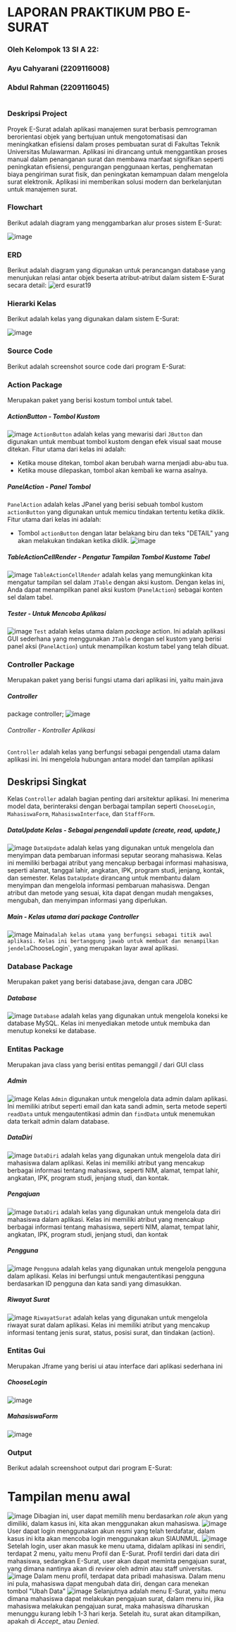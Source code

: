 # LAPORAN PRAKTIKUM PBO E-SURAT
### Oleh Kelompok 13 SI A 22:
### Ayu Cahyarani (2209116008)
### Abdul Rahman (2209116045)
#
### Deskripsi Project
Proyek E-Surat adalah aplikasi manajemen surat berbasis pemrograman berorientasi objek yang bertujuan untuk mengotomatisasi dan meningkatkan efisiensi dalam proses pembuatan surat di Fakultas Teknik Universitas Mulawarman. Aplikasi ini dirancang untuk menggantikan proses manual dalam penanganan surat dan membawa manfaat signifikan seperti peningkatan efisiensi, pengurangan penggunaan kertas, penghematan biaya pengiriman surat fisik, dan peningkatan kemampuan dalam mengelola surat elektronik. Aplikasi ini memberikan solusi modern dan berkelanjutan untuk manajemen surat.
### Flowchart
Berikut adalah diagram yang menggambarkan alur proses sistem E-Surat:

![image](https://github.com/PA-E-Surat/PBO_Project_E-Surat/assets/126738691/848f6c5d-d068-4e06-a9fc-da42f8d27c06)

### ERD

Berikut adalah diagram yang digunakan untuk perancangan database yang menunjukan relasi antar objek beserta atribut-atribut dalam sistem E-Surat secara detail:
![erd esurat19](https://github.com/PA-E-Surat/PBO_Project_E-Surat/assets/126738691/6d1c52fb-874f-49a4-99e8-0d911dc57b52)


### Hierarki Kelas
Berikut adalah kelas yang digunakan dalam sistem E-Surat:

![image](https://github.com/PA-E-Surat/PBO_Project_E-Surat/assets/126738691/fabea52a-155c-457f-adb6-1e4857fab174)


### Source Code
Berikut adalah screenshot source code dari program E-Surat:
### Action Package
Merupakan paket yang berisi kostum tombol untuk tabel.
##### ActionButton - Tombol Kustom
![image](https://github.com/PA-E-Surat/PBO_Project_E-Surat/assets/126738691/2bb529c3-aeac-4de4-a71d-ee2e1beda4f7)
`ActionButton` adalah kelas yang mewarisi dari `JButton` dan digunakan untuk membuat tombol kustom dengan efek visual saat mouse ditekan. Fitur utama dari kelas ini adalah:
- Ketika mouse ditekan, tombol akan berubah warna menjadi abu-abu tua.
- Ketika mouse dilepaskan, tombol akan kembali ke warna asalnya.

##### PanelAction - Panel Tombol
`PanelAction` adalah kelas JPanel yang berisi sebuah tombol kustom `actionButton` yang digunakan untuk memicu tindakan tertentu ketika diklik. Fitur utama dari kelas ini adalah:
- Tombol `actionButton` dengan latar belakang biru dan teks "DETAIL" yang akan melakukan tindakan ketika diklik.
![image](https://github.com/PA-E-Surat/PBO_Project_E-Surat/assets/126738691/1c8b7db2-43da-41a1-81e4-c2d156812b7d)

##### TableActionCellRender - Pengatur Tampilan Tombol Kustome Tabel
![image](https://github.com/PA-E-Surat/PBO_Project_E-Surat/assets/126738691/fd608b6e-9000-45e8-9377-d2603b196ca5)
`TableActionCellRender` adalah kelas yang memungkinkan kita mengatur tampilan sel dalam `JTable` dengan aksi kustom. Dengan kelas ini, Anda dapat menampilkan panel aksi kustom (`PanelAction`) sebagai konten sel dalam tabel.

##### Tester - Untuk Mencoba Aplikasi
![image](https://github.com/PA-E-Surat/PBO_Project_E-Surat/assets/126738691/dad65653-6730-4ef9-92f2-f2e56b61f681)
`Test` adalah kelas utama dalam _package_ action. Ini adalah aplikasi GUI sederhana yang menggunakan `JTable` dengan sel kustom yang berisi panel aksi (`PanelAction`) untuk menampilkan kostum tabel yang telah dibuat.

### Controller Package
Merupakan paket yang berisi fungsi utama dari aplikasi ini, yaitu main.java
##### Controller
package controller;
![image](https://github.com/PA-E-Surat/PBO_Project_E-Surat/assets/126738691/b35cfaec-72e9-427d-ba87-52184df05044)
###### Controller - Kontroller Aplikasi
`Controller` adalah kelas yang berfungsi sebagai pengendali utama dalam aplikasi ini. Ini mengelola hubungan antara model dan tampilan aplikasi
## Deskripsi Singkat
Kelas `Controller` adalah bagian penting dari arsitektur aplikasi. Ini menerima model data, berinteraksi dengan berbagai tampilan seperti `ChooseLogin`, `MahasiswaForm`, `MahasiswaInterface`, dan `StaffForm`. 

##### DataUpdate Kelas - Sebagai pengendali update (create, read, update,)
![image](https://github.com/PA-E-Surat/PBO_Project_E-Surat/assets/126738691/656d256e-5d9d-47ec-b9d8-038efeede17a)
`DataUpdate` adalah kelas yang digunakan untuk mengelola dan menyimpan data pembaruan informasi seputar seorang mahasiswa. Kelas ini memiliki berbagai atribut yang mencakup berbagai informasi mahasiswa, seperti alamat, tanggal lahir, angkatan, IPK, program studi, jenjang, kontak, dan semester.
Kelas `DataUpdate` dirancang untuk membantu dalam menyimpan dan mengelola informasi pembaruan mahasiswa. Dengan atribut dan metode yang sesuai, kita dapat dengan mudah mengakses, mengubah, dan menyimpan informasi yang diperlukan.

#####  Main - Kelas utama dari package  Controller
![image](https://github.com/PA-E-Surat/PBO_Project_E-Surat/assets/126738691/ddf8d666-5ee1-4821-b436-ddcdb69f88f2)
Main` adalah kelas utama yang berfungsi sebagai titik awal aplikasi. Kelas ini bertanggung jawab untuk membuat dan menampilkan jendela `ChooseLogin`, yang merupakan layar awal aplikasi.

### Database Package
Merupakan paket yang berisi database.java, dengan cara JDBC
##### Database
![image](https://github.com/PA-E-Surat/PBO_Project_E-Surat/assets/126738691/ed42d567-d242-4c69-a713-b9be1eb5ecb3)
`Database` adalah kelas yang digunakan untuk mengelola koneksi ke database MySQL. Kelas ini menyediakan metode untuk membuka dan menutup koneksi ke database.

### Entitas Package
Merupakan java class yang berisi entitas pemanggil / dari GUI class

##### Admin
![image](https://github.com/PA-E-Surat/PBO_Project_E-Surat/assets/126738691/fb420d47-2ea8-4794-9dac-b1cbe89f6391)
Kelas `Admin` digunakan untuk mengelola data admin dalam aplikasi. Ini memiliki atribut seperti email dan kata sandi admin, serta metode seperti `readData` untuk mengautentikasi admin dan `findData` untuk menemukan data terkait admin dalam database.

##### DataDiri
![image](https://github.com/PA-E-Surat/PBO_Project_E-Surat/assets/126738691/8f7868b6-5fa4-4568-876d-5fb4fda99708)
`DataDiri` adalah kelas yang digunakan untuk mengelola data diri mahasiswa dalam aplikasi. Kelas ini memiliki atribut yang mencakup berbagai informasi tentang mahasiswa, seperti NIM, alamat, tempat lahir, angkatan, IPK, program studi, jenjang studi, dan kontak.

##### Pengajuan
![image](https://github.com/PA-E-Surat/PBO_Project_E-Surat/assets/126738691/b0995903-687b-461f-b6a2-3bc713255c71)
`DataDiri` adalah kelas yang digunakan untuk mengelola data diri mahasiswa dalam aplikasi. Kelas ini memiliki atribut yang mencakup berbagai informasi tentang mahasiswa, seperti NIM, alamat, tempat lahir, angkatan, IPK, program studi, jenjang studi, dan kontak

##### Pengguna
![image](https://github.com/PA-E-Surat/PBO_Project_E-Surat/assets/126738691/b10adfa8-037d-47a6-a74c-307940b40222)
`Pengguna` adalah kelas yang digunakan untuk mengelola pengguna dalam aplikasi. Kelas ini berfungsi untuk mengautentikasi pengguna berdasarkan ID pengguna dan kata sandi yang dimasukkan.

##### Riwayat Surat
![image](https://github.com/PA-E-Surat/PBO_Project_E-Surat/assets/126738691/1477e93a-8852-4f45-a1de-6f67c24d73ca)
`RiwayatSurat` adalah kelas yang digunakan untuk mengelola riwayat surat dalam aplikasi. Kelas ini memiliki atribut yang mencakup informasi tentang jenis surat, status, posisi surat, dan tindakan (action).


### Entitas Gui
Merupakan Jframe yang berisi ui atau interface dari aplikasi sederhana ini

##### ChooseLogin
![image](https://github.com/PA-E-Surat/PBO_Project_E-Surat/assets/126738691/682147aa-29f5-4615-bf17-ed88166994b0)

##### MahasiswaForm
![image](https://github.com/PA-E-Surat/PBO_Project_E-Surat/assets/126738691/863dc436-54b3-44ee-8239-57f0b1116b6f)




#####
#####
#####
#####


### Output
Berikut adalah screenshoot output dari program E-Surat:
# Tampilan menu awal
![image](https://github.com/PA-E-Surat/PBO_Project_E-Surat/assets/126738691/ccda7616-44af-4639-899e-9cf47290800c)
Dibagian ini, user dapat memilih menu berdasarkan _role_ akun yang dimiliki, dalam kasus ini, kita akan menggunakan akun mahasiswa.
![image](https://github.com/PA-E-Surat/PBO_Project_E-Surat/assets/126738691/ddf5644c-4e36-4558-ad2e-8624e2acaa55)
User dapat login menggunakan akun resmi yang telah terdafatar, dalam kasus ini kita akan mencoba login menggunakan akun SIAUNMUL.
![image](https://github.com/PA-E-Surat/PBO_Project_E-Surat/assets/126738691/1190142d-ed15-4d45-8ecb-f3f490c15357)
Setelah login, user akan masuk ke menu utama, didalam aplikasi ini sendiri, terdapat 2 menu, yaitu menu Profil dan E-Surat.
Profil terdiri dari data diri mahasiswa, sedangkan E-Surat, user akan dapat meminta pengajuan surat, yang dimana nantinya akan di _review_ oleh admin atau staff universitas.
![image](https://github.com/PA-E-Surat/PBO_Project_E-Surat/assets/126738691/a99adab9-dc67-406f-adc0-768e9c4840af)
Dalam menu profil, terdapat data pribadi mahasiswa. Dalam menu ini pula, mahasiswa dapat mengubah data diri, dengan cara menekan tombol "Ubah Data"
![image](https://github.com/PA-E-Surat/PBO_Project_E-Surat/assets/126738691/2a9e60b8-1848-4e07-9ebc-bbf71986464d)
Selanjutnya adalah menu E-Surat, yaitu menu dimana mahasiswa dapat melakukan pengajuan surat, dalam menu ini, jika mahasiswa melakukan pengajuan surat, maka mahasiswa diharuskan menunggu kurang lebih 1-3 hari kerja.
Setelah itu, surat akan ditampilkan, apakah di _Accept__ atau _Denied._
